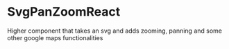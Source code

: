 # SvgPanZoomReact
Higher component that takes an svg and adds zooming, panning and some other google maps functionalities
